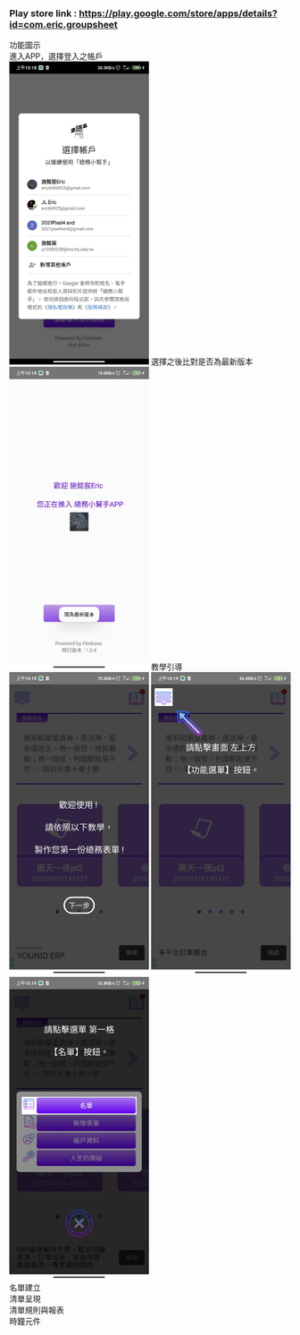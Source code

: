 ### Play store link : https://play.google.com/store/apps/details?id=com.eric.groupsheet
功能圖示
<br/>
進入APP，選擇登入之帳戶<br/>
<img src="https://github.com/eric19950925/GroupSheet/blob/master/116237.jpg" width="250" />
選擇之後比對是否為最新版本<br/>
<img src="https://github.com/eric19950925/GroupSheet/blob/master/116238.jpg" width="250" />
教學引導<br/>
<img src="https://github.com/eric19950925/GroupSheet/blob/master/116239.jpg" width="250" />
<img src="https://github.com/eric19950925/GroupSheet/blob/master/116240.jpg" width="250" />
<img src="https://github.com/eric19950925/GroupSheet/blob/master/116241.jpg" width="250" />
<br/>
名單建立<br/>
清單呈現<br/>
清單規則與報表<br/>
時鐘元件<br/>

